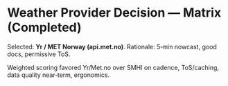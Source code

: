 # Weather Provider Decision — Matrix (Completed)

Selected: **Yr / MET Norway (api.met.no)**. Rationale: 5‑min nowcast, good docs, permissive ToS.

Weighted scoring favored Yr/Met.no over SMHI on cadence, ToS/caching, data quality near‑term, ergonomics.
